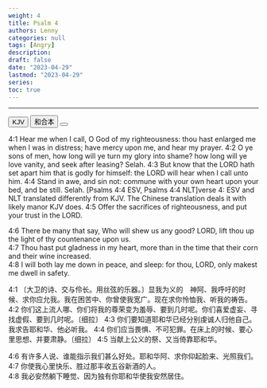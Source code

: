 ```yaml
---
weight: 4
title: Psalm 4
authors: Lenny
categories: null
tags: [Angry]
description: 
draft: false
date: "2023-04-29"
lastmod: "2023-04-29"
series: 
toc: true
---
```


<!--more-->
---

<!-- Tab links -->

<div class="tab">
  <button class="tablinks active" onclick="tablabel(event, 'english')">KJV</button>
  <button class="tablinks" onclick="tablabel(event, 'chinese')">和合本</button>
  <button class="tablinks" onclick="tablabel(event, 'verse1')"></button>
</div>

<!-- Tab content -->
<div id="english" class="tabcontent" style="display:block">

  <p>
4:1 Hear me when I call, O God of my righteousness: thou hast enlarged me when I was in distress; have mercy upon me, and hear my prayer.  
4:2 O ye sons of men, how long will ye turn my glory into shame? how long will ye love vanity, and seek after leasing? Selah.  
4:3 But know that the LORD hath set apart him that is godly for himself: the LORD will hear when I call unto him.  
4:4 Stand in awe, and sin not: commune with your own heart upon your bed, and be still. Selah. [Psalms 4:4 ESV, Psalms 4:4 NLT]<a class ="marginnote">verse 4: ESV and NLT translated differently from KJV. The Chinese translation deals it with likely manor KJV does.</a>  
4:5 Offer the sacrifices of righteousness, and put your trust in the LORD.  

4:6 There be many that say, Who will shew us any good? LORD, lift thou up the light of thy countenance upon us.  
4:7 Thou hast put gladness in my heart, more than in the time that their corn and their wine increased.  
4:8 I will both lay me down in peace, and sleep: for thou, LORD, only makest me dwell in safety.    
  </p>
</div>

<div id="chinese" class="tabcontent">

  <p>
  
  </p>
</div>

<div id="verse1" class="tabcontent">

  <p>
4:1 〔大卫的诗、交与伶长。用丝弦的乐器。〕显我为义的　神阿、我呼吁的时候、求你应允我。我在困苦中、你曾使我宽广。现在求你怜恤我、听我的祷告。  
4:2 你们这上流人哪、你们将我的尊荣变为羞辱、要到几时呢。你们喜爱虚妄、寻找虚假、要到几时呢。〔细拉〕  
4:3 你们要知道耶和华已经分别虔诚人归他自己。我求告耶和华、他必听我。  
4:4 你们应当畏惧、不可犯罪。在床上的时候、要心里思想、并要肃静。〔细拉〕  
4:5 当献上公义的祭、又当倚靠耶和华。  

4:6 有许多人说、谁能指示我们甚么好处。耶和华阿、求你仰起脸来、光照我们。  
4:7 你使我心里快乐、胜过那丰收五谷新酒的人。  
4:8 我必安然躺下睡觉、因为独有你耶和华使我安然居住。  
  
  </p>
</div>
